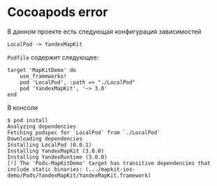 # Cocoapods error

В данном проекте есть следующая конфигурация зависимостей

```
LocalPod -> YandexMapKit
```

`Podfile` содержит следующее:

```
target 'MapKitDemo' do
    use_frameworks!
    pod 'LocalPod', :path => "./LocalPod"
    pod 'YandexMapKit', '~> 3.0'
end
```

В консоли
```
$ pod install
Analyzing dependencies
Fetching podspec for `LocalPod` from `./LocalPod`
Downloading dependencies
Installing LocalPod (0.0.1)
Installing YandexMapKit (3.0.0)
Installing YandexRuntime (3.0.0)
[!] The 'Pods-MapKitDemo' target has transitive dependencies that include static binaries: (.../mapkit-ios-demo/Pods/YandexMapKit/YandexMapKit.framework)
```